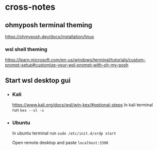 # cross-notes

## ohmyposh terminal theming
https://ohmyposh.dev/docs/installation/linux
### wsl shell theming
https://learn.microsoft.com/en-us/windows/terminal/tutorials/custom-prompt-setup#customize-your-wsl-prompt-with-oh-my-posh

## Start wsl desktop gui

<ul>

<li>  
  
### Kali
https://www.kali.org/docs/wsl/win-kex/#optional-steps
In kali terminal run ``` kex --sl -s ```

  </li>
  
  <li>

### Ubuntu

In ubuntu terminal run ``` sudo /etc/init.d/xrdp start ```

Open remote desktop and paste ``` localhost:3390 ```

  
  </li>
    
  </ul>
